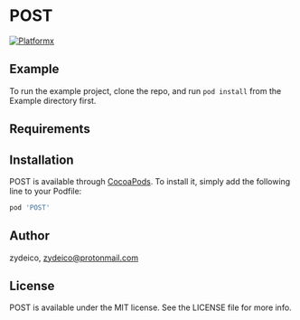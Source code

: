 # POST

[![Platform](https://img.shields.io/badge/Platforms-iOS%20%7C%20macOS%20%7C%20watchOS%20%7C%20tvOS-4E4E4E.svg?colorA=6495EDz)x](#installation)

## Example

To run the example project, clone the repo, and run `pod install` from the Example directory first.

## Requirements

## Installation

POST is available through [CocoaPods](https://cocoapods.org). To install
it, simply add the following line to your Podfile:

```ruby
pod 'POST'
```

## Author

zydeico, zydeico@protonmail.com

## License

POST is available under the MIT license. See the LICENSE file for more info.
